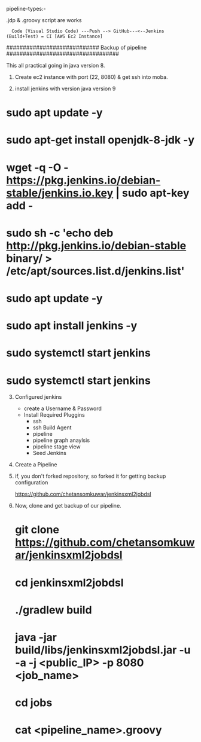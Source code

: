 pipeline-types:-

.jdp & .groovy script are works

      Code (Visual Studio Code) ---Push --> GitHub---<--Jenkins (Build+Test) = CI [AWS Ec2 Instance]
      
      
############################ Backup of pipeline ##################################


This all practical going in java version 8.

1. Create ec2 instance with port (22, 8080) & get ssh into moba.

2. install jenkins with version java version 9

# sudo apt update -y
# sudo apt-get install openjdk-8-jdk -y
# wget -q -O - https://pkg.jenkins.io/debian-stable/jenkins.io.key | sudo apt-key add -
# sudo sh -c 'echo deb http://pkg.jenkins.io/debian-stable binary/ > /etc/apt/sources.list.d/jenkins.list'
# sudo apt update -y
# sudo apt install jenkins -y
# sudo systemctl start jenkins
# sudo systemctl start jenkins

3. Configured jenkins
	- create a Username & Password
	- Install Required Pluggins
		- ssh
		- ssh Build Agent
		- pipeline
		- pipeline graph anaylsis
		- pipeline stage view
		- Seed Jenkins

4. Create a Pipeline

5. if, you don't forked repository, so forked it for getting backup configuration

	https://github.com/chetansomkuwar/jenkinsxml2jobdsl

6. Now, clone and get backup of our pipeline.

	# git clone https://github.com/chetansomkuwar/jenkinsxml2jobdsl
	# cd jenkinsxml2jobdsl
	# ./gradlew build
	# java -jar build/libs/jenkinsxml2jobdsl.jar -u <usernane> -a <password> -j <public_IP> -p 8080 <job_name>
	# cd jobs
	# cat <pipeline_name>.groovy

